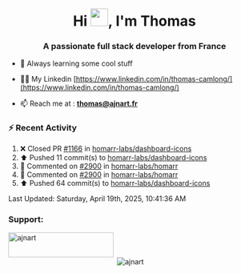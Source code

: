 <h1 align="center">Hi <img height="35px" src="https://raw.githubusercontent.com/MartinHeinz/MartinHeinz/master/wave.gif" width="35px"/>, I'm Thomas</h1>
<h3 align="center">A passionate full stack developer from France</h3>

- 🌱 Always learning some cool stuff 

- 👨‍💻 My Linkedin [https://www.linkedin.com/in/thomas-camlong/](https://www.linkedin.com/in/thomas-camlong/)

- 📫 Reach me at : **thomas@ajnart.fr**

### :zap: Recent Activity

<!--RECENT_ACTIVITY:start-->
1. ❌ Closed PR [#1166](https://github.com/homarr-labs/dashboard-icons/pull/1166) in [homarr-labs/dashboard-icons](https://github.com/homarr-labs/dashboard-icons)<br>
2. ⬆️ Pushed 11 commit(s) to [homarr-labs/dashboard-icons](https://github.com/homarr-labs/dashboard-icons)<br>
3. 💬 Commented on [#2900](https://github.com/homarr-labs/homarr/pull/2900#issuecomment-2816600592) in [homarr-labs/homarr](https://github.com/homarr-labs/homarr)<br>
4. 💬 Commented on [#2900](https://github.com/homarr-labs/homarr/pull/2900#issuecomment-2816600327) in [homarr-labs/homarr](https://github.com/homarr-labs/homarr)<br>
5. ⬆️ Pushed 64 commit(s) to [homarr-labs/dashboard-icons](https://github.com/homarr-labs/dashboard-icons)<br>
<!--RECENT_ACTIVITY:end-->

<!--RECENT_ACTIVITY:last_update-->
Last Updated: Saturday, April 19th, 2025, 10:41:36 AM
<!--RECENT_ACTIVITY:last_update_end-->
<h3 align="left">Support:</h3>
<p><a href="https://ko-fi.com/ajnart"> <img align="left" src="https://cdn.ko-fi.com/cdn/kofi3.png?v=3" height="50" width="210" alt="ajnart" /></a></p><br><br>

<p>&nbsp;<img align="center" src="https://github-readme-stats.vercel.app/api?username=ajnart&show_icons=true&theme=tokyonight&locale=en" alt="ajnart" /></p>
